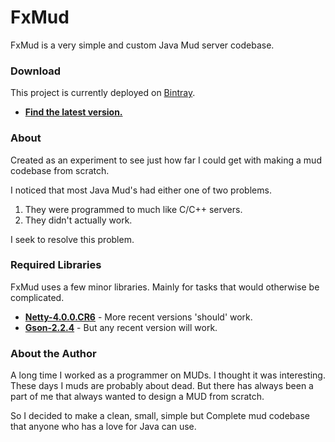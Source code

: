 # FxMud
FxMud is a very simple and custom Java Mud server codebase.

### Download
This project is currently deployed on [Bintray](https://bintray.com/).

* [__Find the latest version.__](https://bintray.com/chase-san/generic/FxMud)

### About

Created as an experiment to see just how far I could get with making a mud codebase from scratch.

I noticed that most Java Mud's had either one of two problems.
1. They were programmed to much like C/C++ servers.
2. They didn't actually work.

I seek to resolve this problem.

### Required Libraries
FxMud uses a few minor libraries. Mainly for tasks that would otherwise be complicated.

* [__Netty-4.0.0.CR6__](http://netty.io/) - More recent versions 'should' work.
* [__Gson-2.2.4__](https://code.google.com/p/google-gson/) - But any recent version will work.

### About the Author

A long time I worked as a programmer on MUDs. I thought it was interesting.
These days I muds are probably about dead. But there has always been a part of me that
always wanted to design a MUD from scratch.

So I decided to make a clean, small, simple but Complete mud codebase that anyone who
has a love for Java can use.